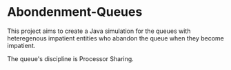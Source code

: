 # Abondenment-Queues
This project aims to create a Java simulation for the queues with heteregenous impatient entities who abandon the queue when they become impatient.

The queue's discipline is Processor Sharing.
